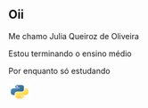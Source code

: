 ## Oii
Me chamo Julia Queiroz de Oliveira

Estou terminando o ensino médio

Por enquanto só estudando

 <img align="center" alt="Rafa-Python" height="30" width="40" src="https://raw.githubusercontent.com/devicons/devicon/master/icons/python/python-original.svg">
 
